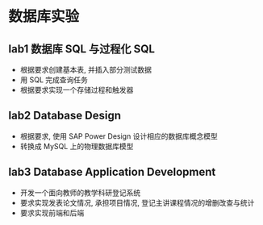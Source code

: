 # 数据库实验

## lab1 数据库 SQL 与过程化 SQL

- 根据要求创建基本表, 并插入部分测试数据
- 用 SQL 完成查询任务
- 根据要求实现一个存储过程和触发器

## lab2 Database Design

- 根据要求, 使用 SAP Power Design 设计相应的数据库概念模型
- 转换成 MySQL 上的物理数据库模型

## lab3 Database Application Development

- 开发一个面向教师的教学科研登记系统
- 要求实现发表论文情况, 承担项目情况, 登记主讲课程情况的增删改查与统计
- 要求实现前端和后端
